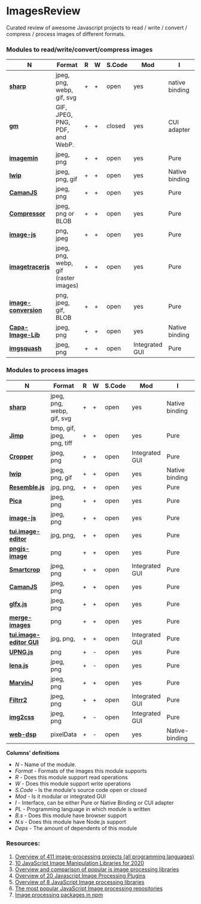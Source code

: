 # ImagesReview
Curated review of awesome Javascript projects to read / write / convert / compress / process images of different formats.

### Modules to read/write/convert/compress images

| **N** | **Format** | **R** | **W** | **S.Code** | **Mod** | **I** | **PL** | **B.s** | **N.s** | **Deps**|
| --- | --- | --- | --- | --- | --- | --- | -- | --- | --- | --- |
| [**sharp**](https://github.com/lovell/sharp)| jpeg, png, webp, gif, svg | + | + | open | yes | native binding | [libvips](https://github.com/libvips/libvips) + Node.js | - | + |1425|
| [**gm**](https://github.com/aheckmann/gm) | GIF, JPEG, PNG, PDF, and WebP. | + | + | closed | yes | CUI adapter | c | - | + | 1122 |
| [**imagemin**](https://github.com/imagemin/imagemin) | jpeg, png | + | + | open | yes | Pure | JavaScript | + | + | 682 |
| [**lwip**](https://github.com/EyalAr/lwip) | jpeg, png, gif | + | + | open | yes | Native binding | c | - | + | 79 |
| [**CamanJS**](https://github.com/meltingice/CamanJS/) | jpeg, png | + | + | open | yes | Pure | JavaScript | + | + | 5 |
| [**Compressor**](https://github.com/fengyuanchen/compressorjs) | jpeg, png or BLOB | + | + | open | yes | Pure | JavaScript | + | - | 21 |
| [**image-js**](https://github.com/image-js/image-js) | png, jpeg | + | + | open | yes | Pure | Node.js, JavaScript | + | + |19 |
| [**imagetracerjs**](https://github.com/jankovicsandras/imagetracerjs) | jpeg, png, webp, gif (raster images) | + | + | open | yes | Pure | JavaScript | + | + | 5 |
| [**image-conversion**](https://github.com/WangYuLue/image-conversion) | png, jpeg, gif, BLOB | + | + | open | yes | Pure | JavaScript(TypeScript) | + | + | 2 |
| [**Capa-Image-Lib**](https://gitlab.com/Capa_Album/capa_image_lib#README) | jpeg, png | + | + | open | yes | Native binding | c++ | - | + | 0 |
| [**imgsquash**](https://github.com/eashish93/imgsquash) | jpeg, png | + | + | open | Integrated GUI | Pure | Node.js, JavaScript | + | + | - |


### Modules to process images

| **N** | **Format** | **R** | **W** | **S.Code** | **Mod** | **I** | **PL** | **B.s** | **N.s** | **Deps**|
| --- | --- | --- | --- | --- | --- | --- | --- | --- | --- | --- |
| [**sharp**](https://github.com/lovell/sharp)| jpeg, png, webp, gif, svg | + | + | open | yes | Native binding | [libvips](https://github.com/libvips/libvips) + Node.js | - | + | 1425|
| [**Jimp**](https://github.com/oliver-moran/jimp/tree/master/packages/jimp)| bmp, gif, jpeg, png, tiff| + | + | open | yes | Pure | Node.js | + | + | 1075|
| [**Cropper**](https://github.com/fengyuanchen/cropperjs) | jpeg, png | + | + | open | Integrated GUI | Pure | JavaScript | + | - | 276 |
| [**lwip**](https://github.com/EyalAr/lwip) | jpeg, png, gif | + | + | open | yes | Native binding | c | - | + | 79 |
| [**Resemble.js**](https://github.com/rsmbl/Resemble.js) | jpg, png, | + | + | open | yes | Pure | JavaScript | + | + | 50 |
| [**Pica**](https://github.com/nodeca/pica) | jpeg, png | + | + | open | yes | Pure | JavaScript | + | + | 47 |
| [**image-js**](https://github.com/image-js/image-js) | jpeg, png | + | + | open | yes | Pure | Node.js, JavaScript | + | + | 19 |
| [**tui.image-editor**](https://github.com/nhn/tui.image-editor) | jpg, png, | + | + | open | yes | Pure | JavaScript | + | + |15 |
| [**pngjs-image**](https://github.com/YahooArchive/pngjs-image) | png | + | + | open | yes | Pure | JavaScript |-| + | 27 |
| [**Smartcrop**](https://github.com/jwagner/smartcrop.js) | jpeg, png | + | + | open | Integrated GUI | Pure | JavaScript | + | +| 19 |
| [**CamanJS**](https://github.com/meltingice/CamanJS/) | jpeg, png | + | + | open | yes | Pure | JavaScript | + | + | 5 |
| [**glfx.js**](https://github.com/evanw/glfx.js)| jpeg, png | + | + | open | yes | Pure | JavaScript | modern | - | 5 |
| [**merge-images**](https://github.com/lukechilds/merge-images) | png | + | + | open | yes | Pure | JavaScript | + | + | 11 |
| [**tui.image-editor GUI**](https://github.com/nhn/toast-ui.react-image-editor) | jpg, png, | + | + | open | Integrated GUI | Pure | JavaScript | + | + | 2 |
| [**UPNG.js**](https://github.com/photopea/UPNG.js) | png | + | - | open | yes | Pure | JavaScript | + | + | 1 |
| [**lena.js**](https://github.com/davidsonfellipe/lena.js) | jpeg, png | + | - | open | yes | Pure | JavaScript | + | - | 0 |
| [**MarvinJ**](https://github.com/gabrielarchanjo/marvinj) | jpeg, png | + | + | open | yes | Pure | JavaScript | + | + | 0 |
| [**Filtrr2**](https://github.com/alexmic/filtrr/tree/master/filtrr2)| jpeg, png | + | + | open | Integrated GUI| Pure | JavaScript | + | - | - |
| [**img2css**](https://github.com/javierbyte/img2css)| jpeg, png | + | - | open | Integrated GUI | Pure | JavaScript | + | - | - |
| [**web-dsp**](https://github.com/shamadee/web-dsp) | pixelData | + | - | open | yes | Native-binding | c++ | + | - | 0|




**Columns' definitions**
* *N* - Name of the module.
* *Format* - Formats of the images this module supports
* *R* - Does this module support read operations 
* *W* - Does this module support write operations
* *S.Code* - Is the module's source code open or closed
* *Mod* - Is it modular or integrated GUI 
* *I* - Interface, can be either Pure or Native Binding or CUI adapter 
* *PL* - Programming language in which module is written
* *B.s* - Does this module have browser support
* *N.s* - Does this module have Node.js support
* *Deps* - The amount of dependents of this module


### Resources:

1. [Overview of 411 image-processing projects (all programming languages)](https://awesomeopensource.com/projects/image-processing)
2. [10 JavaScript Image Manipulation Libraries for 2020](https://blog.bitsrc.io/image-manipulation-libraries-for-javascript-187fde1ad5af)
3. [Overview and comparison of popular js image processing libraries](https://webkid.io/blog/image-processing-in-javascript/)
4. [Overview of 20 Javascript Image Processing Plugins](https://bashooka.com/coding/best-of-20-javascript-image-processing-plugins/)
5. [Overview of 8 JavaScript Image processing libraries](https://tangiblejs.com/libraries/image-processing)
6. [The most popular JavaScript Image processing repositories](https://bestofjs.org/projects?tags=image)
7. [Image processing packages in npm](https://www.npmjs.com/search?q=image-processing)
